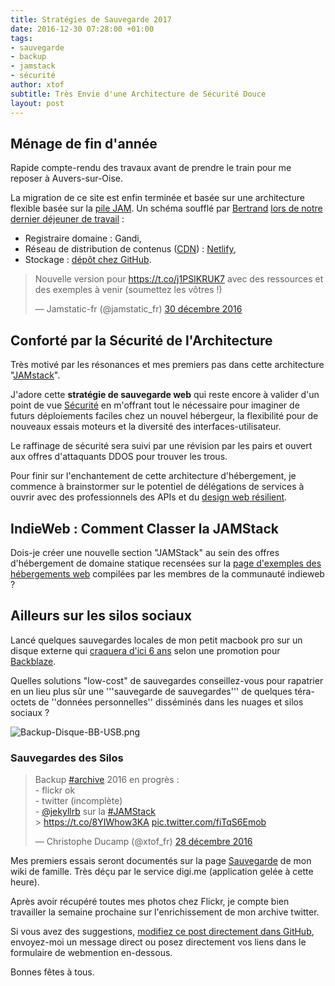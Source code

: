 ```yaml
---
title: Stratégies de Sauvegarde 2017
date: 2016-12-30 07:28:00 +01:00
tags:
- sauvegarde
- backup
- jamstack
- sécurité
author: xtof
subtitle: Très Envie d'une Architecture de Sécurité Douce
layout: post
---
```


## Ménage de fin d'année 

Rapide compte-rendu des travaux avant de prendre le train pour me reposer à Auvers-sur-Oise. 

La migration de ce site est enfin terminée et basée sur une architecture flexible basée sur la [pile JAM](http://ducamp.me/JAMStack). Un schéma  soufflé par <span class="h-card">[Bertrand](https://bertrandkeller.info)</span> <time datetime="2016-12-09">[lors de notre dernier déjeuner de travail](https://www.christopheducamp.com/2016/12/09/dejeuner-avec-bertrand/)</time> : 
* Registraire domaine : Gandi,
* Réseau de distribution de contenus ([CDN](http://ducamp.me/CDN)) : [Netlify](https://netlify.com), 
* Stockage : [dépôt chez GitHub](https://github.com/ChristopheDucamp/xtof-clean-blog). 

<blockquote class="twitter-tweet" data-lang="fr"><p lang="fr" dir="ltr">Nouvelle version pour <a href="https://t.co/j1PSIKRUK7">https://t.co/j1PSIKRUK7</a> avec des ressources et des exemples à venir (soumettez les vôtres !)</p>&mdash; Jamstatic-fr (@jamstatic_fr) <a href="https://twitter.com/jamstatic_fr/status/814754338899980288">30 décembre 2016</a></blockquote>
<script async src="//platform.twitter.com/widgets.js" charset="utf-8"></script>

## Conforté par la Sécurité de l'Architecture

Très motivé par les résonances et mes premiers pas dans cette architecture "[JAMstack](https://jamstack.org)". 

J'adore cette **stratégie de sauvegarde web** qui reste encore à valider d'un point de vue [Sécurité](http://ducamp.me/Security) en m'offrant tout le nécessaire pour imaginer de futurs déploiements faciles chez un nouvel hébergeur, la flexibilité pour  de nouveaux essais moteurs et la diversité des interfaces-utilisateur. 

Le raffinage de sécurité sera suivi par une révision par les pairs et ouvert aux offres d'attaquants DDOS pour trouver les trous. 

Pour finir sur l'enchantement de cette architecture  d'hébergement, je commence à brainstormer sur le potentiel de délégations de services à ouvrir avec des professionnels des APIs et du [design web résilient](https://resilientwebdesign.com).

## IndieWeb : Comment Classer la JAMStack 

Dois-je créer une nouvelle section "JAMStack" au sein des offres d'hébergement de domaine statique recensées sur la [page d'exemples des hébergements web](https://indieweb.org/web_hosting) compilées par les membres de la communauté indieweb ? 


## Ailleurs sur les silos sociaux 

Lancé quelques sauvegardes locales de mon petit macbook pro sur un disque externe qui [craquera d'ici 6 ans](https://www.backblaze.com/blog/how-long-do-disk-drives-last/) selon une promotion pour [Backblaze](https://www.backblaze.com/fr_FR/). 

Quelles solutions "low-cost" de sauvegardes conseillez-vous pour rapatrier en un lieu plus sûr une '''sauvegarde de sauvegardes''' de quelques téra-octets de ''données personnelles'' disséminés dans les nuages et silos sociaux ? 

![Backup-Disque-BB-USB.png](/uploads/Backup-Disque-BB-USB.png)

### Sauvegardes des Silos

<blockquote class="twitter-tweet" data-lang="fr"><p lang="fr" dir="ltr">Backup <a href="https://twitter.com/hashtag/archive?src=hash">#archive</a> 2016 en progrès : <br>- flickr ok <br>- twitter (incomplète) <br>-  <a href="https://twitter.com/jekyllrb">@jekyllrb</a> sur la <a href="https://twitter.com/hashtag/JAMStack?src=hash">#JAMStack</a><br> &gt; <a href="https://t.co/8YIWhow3KA">https://t.co/8YIWhow3KA</a> <a href="https://t.co/fiTqS6Emob">pic.twitter.com/fiTqS6Emob</a></p>&mdash; Christophe Ducamp (@xtof_fr) <a href="https://twitter.com/xtof_fr/status/814085979661340673">28 décembre 2016</a></blockquote>
<script async src="//platform.twitter.com/widgets.js" charset="utf-8"></script>

Mes premiers essais seront documentés sur la page [Sauvegarde](http://ducamp.me/Sauvegarde) de mon wiki de famille. Très déçu par le service digi.me (application gelée à cette heure). 

Après avoir récupéré toutes mes photos chez Flickr, je compte bien travailler la semaine prochaine sur l'enrichissement de mon archive twitter. 

Si vous avez des suggestions, [modifiez ce post directement dans GitHub](https://github.com/ChristopheDucamp/xtof-clean-blog/blob/master/_posts/2016-12-30-sauvegarde-2017.markdown), envoyez-moi un message direct ou posez directement vos liens dans le formulaire de webmention en-dessous. 

Bonnes fêtes à tous.